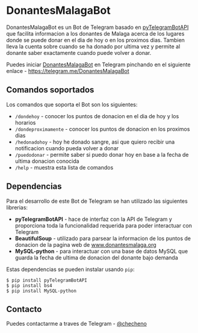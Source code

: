 # DonantesMalagaBot

DonantesMalagaBot es un Bot de Telegram basado en [pyTelegramBotAPI](https://github.com/eternnoir/pyTelegramBotAPI) que facilita informacion a los donantes de Malaga acerca de los lugares donde se puede donar en el dia de hoy o en los proximos dias. Tambien lleva la cuenta sobre cuando se ha donado por ultima vez y permite al donante saber exactamente cuando puede volver a donar.

Puedes iniciar [DonantesMalagaBot](https://telegram.me/DonantesMalagaBot) en Telegram pinchando en el siguiente enlace - https://telegram.me/DonantesMalagaBot

## Comandos soportados

Los comandos que soporta el Bot son los siguientes:

- `/dondehoy` - conocer los puntos de donacion en el dia de hoy y los horarios
- `/dondeproximamente` - conocer los puntos de donacion en los proximos dias
- `/hedonadohoy` - hoy he donado sangre, asi que quiero recibir una notificacion cuando pueda volver a donar
- `/puedodonar` - permite saber si puedo donar hoy en base a la fecha de ultima donacion conocida
- `/help` - muestra esta lista de comandos

## Dependencias

Para el desarrollo de este Bot de Telegram se han utilizado las siguientes librerias:

- **pyTelegramBotAPI** - hace de interfaz con la API de Telegram y proporciona toda la funcionalidad requerida para poder interactuar con Telegram
- **BeautifulSoup** - utilizado para parsear la informacion de los puntos de donacion de la pagina web de www.donantesmalaga.org
- **MySQL-python** - para interactuar con una base de datos MySQL que guarda la fecha de ultima de donacion del donante bajo demanda

Estas dependencias se pueden instalar usando `pip`:
```
$ pip install pyTelegramBotAPI
$ pip install bs4
$ pip install MySQL-python
```

## Contacto

Puedes contactarme a traves de Telegram - [@checheno](https://telegram.me/checheno)

